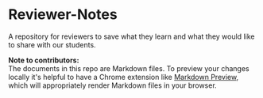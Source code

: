 # Reviewer-Notes
A repository for reviewers to save what they learn and what they would like to share with our students.

**Note to contributors:**<br>
The documents in this repo are Markdown files. To preview your changes locally it's helpful to have a Chrome extension like [Markdown Preview][1], which will appropriately render Markdown files in your browser.

[1]:https://chrome.google.com/webstore/detail/markdown-preview/jmchmkecamhbiokiopfpnfgbidieafmd?hl=en
